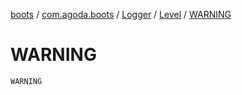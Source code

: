 [boots](../../../index.md) / [com.agoda.boots](../../index.md) / [Logger](../index.md) / [Level](index.md) / [WARNING](./-w-a-r-n-i-n-g.md)

# WARNING

`WARNING`